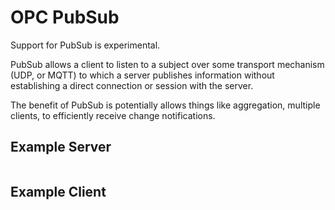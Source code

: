 # OPC PubSub

Support for PubSub is experimental.

PubSub allows a client to listen to a subject over some transport
mechanism (UDP, or MQTT) to which a server publishes
information without establishing a direct connection or session with the server.

The benefit of PubSub is potentially allows things like aggregation,
multiple clients, to efficiently receive change notifications.

## Example Server

```rust


```

## Example Client

```rust

```